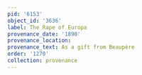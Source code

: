 ```yaml
---
pid: '6153'
object_id: '3636'
label: The Rape of Europa
provenance_date: '1890'
provenance_location:
provenance_text: As a gift from Beaupère
order: '1270'
collection: provenance
---
```

